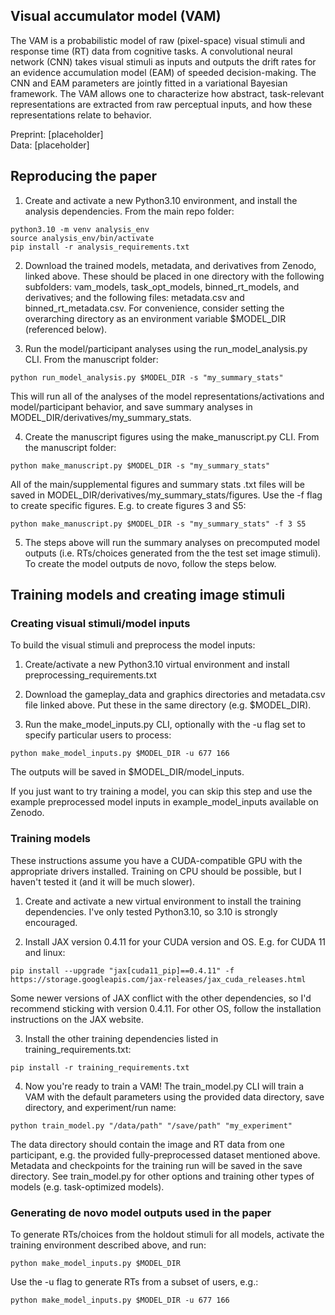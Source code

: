Visual accumulator model (VAM)
------------

The VAM is a probabilistic model of raw (pixel-space) visual stimuli and response time (RT) data from cognitive tasks. A convolutional neural network (CNN) takes visual stimuli as inputs and outputs the drift rates for an evidence accumulation model (EAM) of speeded decision-making. The CNN and EAM parameters are jointly fitted in a variational Bayesian framework. The VAM allows one to characterize how abstract, task-relevant representations are extracted from raw perceptual inputs, and how these representations relate to behavior.

Preprint: [placeholder]\
Data: [placeholder]

Reproducing the paper
------------

1) Create and activate a new Python3.10 environment, and install the analysis dependencies. From the main repo folder:

```
python3.10 -m venv analysis_env
source analysis_env/bin/activate
pip install -r analysis_requirements.txt
```

2) Download the trained models, metadata, and derivatives from Zenodo, linked above. These should be placed in one directory with the following subfolders: vam_models, task_opt_models, binned_rt_models, and derivatives; and the following files: metadata.csv and binned_rt_metadata.csv. For convenience, consider setting the overarching directory as an environment variable $MODEL_DIR (referenced below).

3) Run the model/participant analyses using the run_model_analysis.py CLI. From the manuscript folder:

```
python run_model_analysis.py $MODEL_DIR -s "my_summary_stats"
```

This will run all of the analyses of the model representations/activations and model/participant behavior, and save summary analyses in MODEL_DIR/derivatives/my_summary_stats.

4) Create the manuscript figures using the make_manuscript.py CLI. From the manuscript folder:

```
python make_manuscript.py $MODEL_DIR -s "my_summary_stats"
```

All of the main/supplemental figures and summary stats .txt files will be saved in MODEL_DIR/derivatives/my_summary_stats/figures. Use the -f flag to create specific figures. E.g. to create figures 3 and S5:

```
python make_manuscript.py $MODEL_DIR -s "my_summary_stats" -f 3 S5
```

5) The steps above will run the summary analyses on precomputed model outputs (i.e. RTs/choices generated from the the test set image stimuli). To create the model outputs de novo, follow the steps below.

Training models and creating image stimuli
------------

### Creating visual stimuli/model inputs
To build the visual stimuli and preprocess the model inputs:

1) Create/activate a new Python3.10 virtual environment and install preprocessing_requirements.txt

2) Download the gameplay_data and graphics directories and metadata.csv file linked above. Put these in the same directory (e.g. $MODEL_DIR).

3) Run the make_model_inputs.py CLI, optionally with the -u flag set to specify particular users to process:

```
python make_model_inputs.py $MODEL_DIR -u 677 166
```

The outputs will be saved in $MODEL_DIR/model_inputs.

If you just want to try training a model, you can skip this step and use the example preprocessed model inputs in example_model_inputs available on Zenodo.

### Training models
These instructions assume you have a CUDA-compatible GPU with the appropriate drivers installed. Training on CPU should be possible, but I haven't tested it (and it will be much slower).

1) Create and activate a new virtual environment to install the training dependencies. I've only tested Python3.10, so 3.10 is strongly encouraged.

2) Install JAX version 0.4.11 for your CUDA version and OS. E.g. for CUDA 11 and linux:

```
pip install --upgrade "jax[cuda11_pip]==0.4.11" -f https://storage.googleapis.com/jax-releases/jax_cuda_releases.html
```

Some newer versions of JAX conflict with the other dependencies, so I'd recommend sticking with version 0.4.11. For other OS, follow the installation instructions on the JAX website.

3) Install the other training dependencies listed in training_requirements.txt:

```
pip install -r training_requirements.txt
```

4) Now you're ready to train a VAM! The train_model.py CLI will train a VAM with the default parameters using the provided data directory, save directory, and experiment/run name:

```
python train_model.py "/data/path" "/save/path" "my_experiment"
```

The data directory should contain the image and RT data from one participant, e.g. the provided fully-preprocessed dataset mentioned above. Metadata and checkpoints for the training run will be saved in the save directory. See train_model.py for other options and training other types of models (e.g. task-optimized models).

### Generating de novo model outputs used in the paper
To generate RTs/choices from the holdout stimuli for all models, activate the training environment described above, and run:

```
python make_model_inputs.py $MODEL_DIR
```

Use the -u flag to generate RTs from a subset of users, e.g.:

```
python make_model_inputs.py $MODEL_DIR -u 677 166
```


